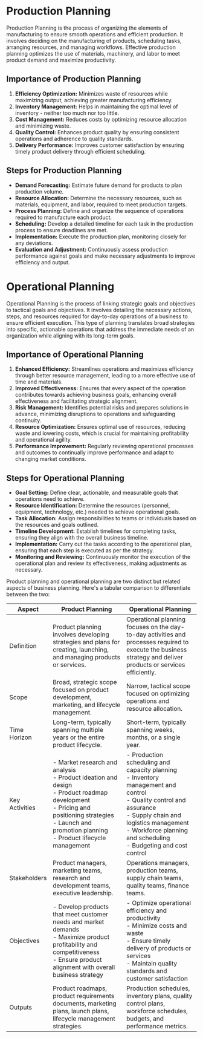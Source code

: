 # Production Planning

Production Planning is the process of organizing the elements of manufacturing to ensure smooth operations and efficient production. It involves deciding on the manufacturing of products, scheduling tasks, arranging resources, and managing workflows. Effective production planning optimizes the use of materials, machinery, and labor to meet product demand and maximize productivity.

## Importance of Production Planning

1. **Efficiency Optimization:** Minimizes waste of resources while maximizing output, achieving greater manufacturing efficiency.
2. **Inventory Management:** Helps in maintaining the optimal level of inventory - neither too much nor too little.
3. **Cost Management:** Reduces costs by optimizing resource allocation and minimizing waste.
4. **Quality Control:** Enhances product quality by ensuring consistent operations and adherence to quality standards.
5. **Delivery Performance:** Improves customer satisfaction by ensuring timely product delivery through efficient scheduling.

## Steps for Production Planning

- **Demand Forecasting:** Estimate future demand for products to plan production volume.
- **Resource Allocation:** Determine the necessary resources, such as materials, equipment, and labor, required to meet production targets.
- **Process Planning:** Define and organize the sequence of operations required to manufacture each product.
- **Scheduling:** Develop a detailed timeline for each task in the production process to ensure deadlines are met.
- **Implementation:** Execute the production plan, monitoring closely for any deviations.
- **Evaluation and Adjustment:** Continuously assess production performance against goals and make necessary adjustments to improve efficiency and output.

# Operational Planning

Operational Planning is the process of linking strategic goals and objectives to tactical goals and objectives. It involves detailing the necessary actions, steps, and resources required for day-to-day operations of a business to ensure efficient execution. This type of planning translates broad strategies into specific, actionable operations that address the immediate needs of an organization while aligning with its long-term goals.

## Importance of Operational Planning

1. **Enhanced Efficiency:** Streamlines operations and maximizes efficiency through better resource management, leading to a more effective use of time and materials.
2. **Improved Effectiveness:** Ensures that every aspect of the operation contributes towards achieving business goals, enhancing overall effectiveness and facilitating strategic alignment.
3. **Risk Management:** Identifies potential risks and prepares solutions in advance, minimizing disruptions to operations and safeguarding continuity.
4. **Resource Optimization:** Ensures optimal use of resources, reducing waste and lowering costs, which is crucial for maintaining profitability and operational agility.
5. **Performance Improvement:** Regularly reviewing operational processes and outcomes to continually improve performance and adapt to changing market conditions.

## Steps for Operational Planning

- **Goal Setting:** Define clear, actionable, and measurable goals that operations need to achieve.
- **Resource Identification:** Determine the resources (personnel, equipment, technology, etc.) needed to achieve operational goals.
- **Task Allocation:** Assign responsibilities to teams or individuals based on the resources and goals outlined.
- **Timeline Development:** Establish timelines for completing tasks, ensuring they align with the overall business timeline.
- **Implementation:** Carry out the tasks according to the operational plan, ensuring that each step is executed as per the strategy.
- **Monitoring and Reviewing:** Continuously monitor the execution of the operational plan and review its effectiveness, making adjustments as necessary.


Product planning and operational planning are two distinct but related aspects of business planning. Here's a tabular comparison to differentiate between the two:

| Aspect | Product Planning | Operational Planning |
|--------|-------------------|----------------------|
| Definition | Product planning involves developing strategies and plans for creating, launching, and managing products or services. | Operational planning focuses on the day-to-day activities and processes required to execute the business strategy and deliver products or services efficiently. |
| Scope | Broad, strategic scope focused on product development, marketing, and lifecycle management. | Narrow, tactical scope focused on optimizing operations and resource allocation. |
| Time Horizon | Long-term, typically spanning multiple years or the entire product lifecycle. | Short-term, typically spanning weeks, months, or a single year. |
| Key Activities | - Market research and analysis<br>- Product ideation and design<br>- Product roadmap development<br>- Pricing and positioning strategies<br>- Launch and promotion planning<br>- Product lifecycle management | - Production scheduling and capacity planning<br>- Inventory management and control<br>- Quality control and assurance<br>- Supply chain and logistics management<br>- Workforce planning and scheduling<br>- Budgeting and cost control |
| Stakeholders | Product managers, marketing teams, research and development teams, executive leadership. | Operations managers, production teams, supply chain teams, quality teams, finance teams. |
| Objectives | - Develop products that meet customer needs and market demands<br>- Maximize product profitability and competitiveness<br>- Ensure product alignment with overall business strategy | - Optimize operational efficiency and productivity<br>- Minimize costs and waste<br>- Ensure timely delivery of products or services<br>- Maintain quality standards and customer satisfaction |
| Outputs | Product roadmaps, product requirements documents, marketing plans, launch plans, lifecycle management strategies. | Production schedules, inventory plans, quality control plans, workforce schedules, budgets, and performance metrics. |

